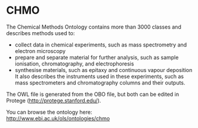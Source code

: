 # CHMO

The Chemical Methods Ontology contains more than 3000 classes and describes methods used to:
* collect data in chemical experiments, such as mass spectrometry and electron microscopy 
* prepare and separate material for further analysis, such as sample ionisation, chromatography, and electrophoresis 
* synthesise materials, such as epitaxy and continuous vapour deposition 
It also describes the instruments used in these experiments, such as mass spectrometers and chromatography columns and their outputs.

The OWL file is generated from the OBO file, but both can be edited in Protege (http://protege.stanford.edu/).

You can browse the ontology here: http://www.ebi.ac.uk/ols/ontologies/chmo
